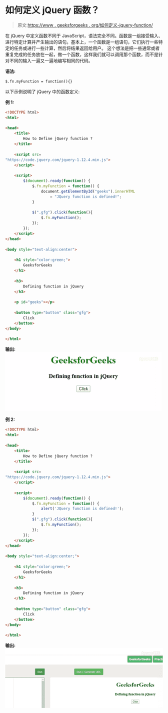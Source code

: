 # 如何定义 jQuery 函数？

> 原文:[https://www . geeksforgeeks . org/如何定义-jquery-function/](https://www.geeksforgeeks.org/how-to-define-jquery-function/)

在 jQuery 中定义函数不同于 JavaScript，语法完全不同。函数是一组接受输入、进行特定计算并产生输出的语句。基本上，一个函数是一组语句，它们执行一些特定的任务或进行一些计算，然后将结果返回给用户。
这个想法是把一些通常或者重复完成的任务放在一起，做一个函数，这样我们就可以调用那个函数，而不是针对不同的输入一遍又一遍地编写相同的代码。

**语法:**

```html
$.fn.myFunction = function(){}
```

以下示例说明了 jQuery 中的函数定义:

**例 1:**

```html
<!DOCTYPE html> 
<html> 

<head> 
    <title>
        How to Define jQuery function ?
    </title> 

    <script src=
"https://code.jquery.com/jquery-1.12.4.min.js">
    </script>

    <script>
        $(document).ready(function() {
            $.fn.myFunction = function() { 
                document.getElementById("geeks").innerHTML
                    = "JQuery function is defined!";
            }

            $(".gfg").click(function(){
                $.fn.myFunction();
            });
        });
    </script>
</head> 

<body style="text-align:center"> 

    <h1 style="color:green;"> 
        GeeksforGeeks 
    </h1> 

    <h3>
        Defining function in jQuery
    </h3> 

    <p id="geeks"></p>

    <button type="button" class="gfg">
        Click
    </button>
</body> 

</html>        
```

**输出:**
![](img/8c40558577356b6128e2766a7d48569e.png)

**例 2:**

```html
<!DOCTYPE html> 
<html> 

<head> 
    <title>
        How to Define jQuery function ?
    </title> 

    <script src=
"https://code.jquery.com/jquery-1.12.4.min.js">
    </script>

    <script>
        $(document).ready(function() {
            $.fn.myFunction = function() { 
                alert('JQuery function is defined!'); 
            }
            $(".gfg").click(function(){
                $.fn.myFunction();
            });
        });
    </script>
</head> 

<body style="text-align:center;"> 

    <h1 style="color:green;"> 
        GeeksforGeeks 
    </h1> 

    <h3>
        Defining function in jQuery
    </h3> 

    <button type="button" class="gfg">
        Click
    </button>
</body> 

</html>       
```

**输出:**
![](img/65c8c933ee45b2e53c3c0be79c59bf01.png)